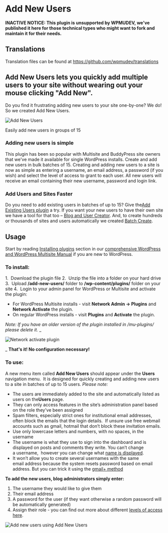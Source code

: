 # Add New Users

**INACTIVE NOTICE: This plugin is unsupported by WPMUDEV, we've published it here for those technical types who might want to fork and maintain it for their needs.**

## Translations

Translation files can be found at https://github.com/wpmudev/translations

## Add New Users lets you quickly add multiple users to your site without wearing out your mouse clicking "Add New".

Do you find it frustrating adding new users to your site one-by-one? We do! So we created Add New Users.

![Add New Users](https://premium.wpmudev.org/wp-content/uploads/2009/12/add-new-users.jpg)

 Easily add new users in groups of 15

### Adding new users is simple

This plugin has been so popular with Multisite and BuddyPress site owners that we've made it available for single WordPress installs. Create and add new users in bulk batches of 15. Creating and adding new users to a site is now as simple as entering a username, an email address, a password (if you wish) and select the level of access to grant to each user. All new users will receive an email containing their new username, password and login link.

### Add Users and Sites Faster

Do you need to add existing users in batches of up to 15? Give the[Add Existing Users plugin](http://premium.wpmudev.org/project/add-existing-users/) a try. If you want your new users to have their own site we have a tool for that too – [Blog and User Creator](../project/blog-and-user-creator). And, to create hundreds or thousands of sites and users automatically we created [Batch Create](../project/batch-create).

## Usage

Start by reading [Installing plugins](https://wpmudev.com/docs/using-wordpress/installing-wordpress-plugins/) section in our [comprehensive WordPress and WordPress Multisite Manual](https://premium.wpmudev.org/wpmu-manual/) if you are new to WordPress.

### To install:

1.  Download the plugin file 2.  Unzip the file into a folder on your hard drive 3.  Upload **/add-new-users/** folder to **/wp-content/plugins/** folder on your site 4.  Login to your admin panel for WordPress or Multisite and activate the plugin:

*   For WordPress Multisite installs - visit **Network Admin -> Plugins** and **Network Activate** the plugin.
*   On regular WordPress installs - visit **Plugins** and **Activate** the plugin.

_Note: If you have an older version of the plugin installed in /mu-plugins/ please delete it._ _

![Network activate plugin](https://premium.wpmudev.org/wp-content/uploads/2011/02/addnew61.jpg)

 _ **That's it! No configuration necessary!**

### To use:

A new menu item called **Add New Users** should appear under the **Users** navigation menu.  It is designed for quickly creating and adding new users to a site in batches of up to 15 users. _Please note:_

*   The users are immediately added to the site and automatically listed as users on the**Users** page.
*   They can only access features in the site’s administration panel based on the role they've been assigned
*   Spam filters, especially strict ones for institutional email addresses, often block the emails that the login details.  If unsure use free webmail accounts such as gmail, hotmail that don’t block these invitation emails.
*   Use only lowercase letters and numbers, with no spaces, in the username
*   The username is what they use to sign into the dashboard and is displayed on posts and comments they write. You can’t change a username,  however you can change what [name is displayed](http://help.edublogs.org/2009/08/25/changing-or-deleting-a-username/).
*   It won’t allow you to create several usernames with the same email address because the system resets password based on email address. But you can trick it using the [gmail+ method](http://help.edublogs.org/2009/08/24/2009/08/24/2009/02/27/creating-student-accounts-using-one-gmail-account/)

**To add the new users, blog administrators simply enter:**

1.  The username they would like to give them
2.  Their email address
3.  A password for the user (if they want otherwise a random password will be automatically generated)
4.  Assign their role - you can find out more about different [levels of access here](https://premium.wpmudev.org/wpmu-manual/introduction-to-super-admin-user/).

![Add new users using Add New Users](https://premium.wpmudev.org/wp-content/uploads/2011/02/addnew64.jpg)
